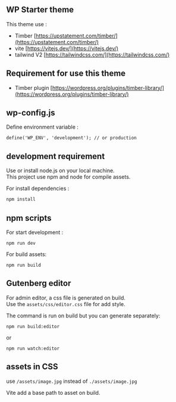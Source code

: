 ## WP Starter theme

This theme use : 
- Timber [https://upstatement.com/timber/](https://upstatement.com/timber/)
- vite [https://vitejs.dev/](https://vitejs.dev/)
- tailwind V2 [https://tailwindcss.com/](https://tailwindcss.com/)

## Requirement for use this theme

- Timber plugin [https://wordpress.org/plugins/timber-library/](https://wordpress.org/plugins/timber-library/)

## wp-config.js

Define environment variable :

```
define('WP_ENV', 'development'); // or production
```

## development requirement

Use or install node.js on your local machine.  
This project use npm and node for compile assets.

For install dependencies :

```bash
npm install
```


## npm scripts

For start development :
```
npm run dev
```

For build assets:
```
npm run build
```

## Gutenberg editor

For admin editor, a css file is generated on build.  
Use the ```assets/css/editor.css``` file for add style.

The command is run on build but you can generate separately:

```
npm run build:editor
```
or
```
npm run watch:editor
```



## assets in CSS

use ```/assets/image.jpg``` instead of ```./assets/image.jpg```

Vite add a base path to asset on build.

